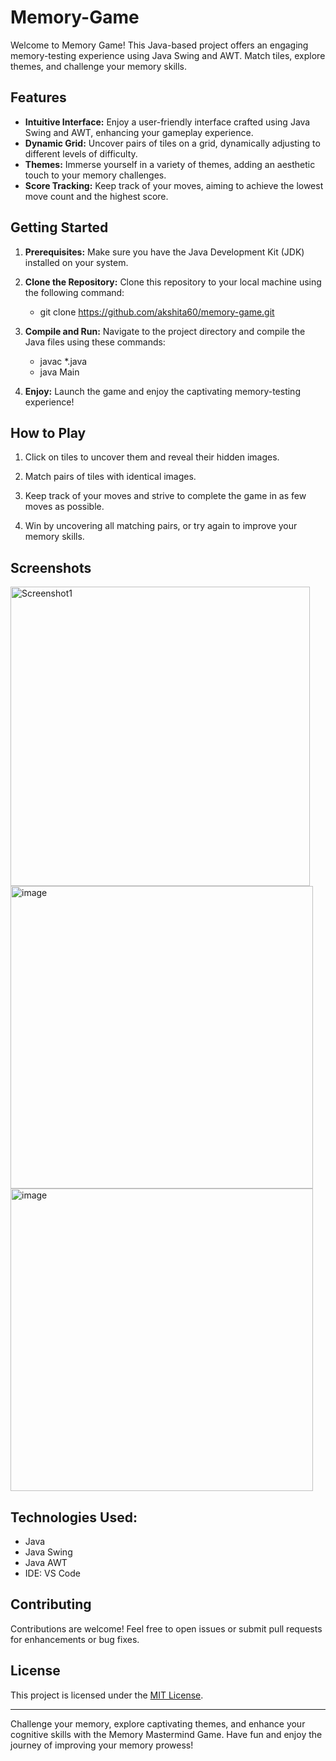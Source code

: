 # Memory-Game
Welcome to Memory Game! This Java-based project offers an engaging memory-testing experience using Java Swing and AWT. Match tiles, explore themes, and challenge your memory skills.


## Features

- **Intuitive Interface:** Enjoy a user-friendly interface crafted using Java Swing and AWT, enhancing your gameplay experience.
- **Dynamic Grid:** Uncover pairs of tiles on a grid, dynamically adjusting to different levels of difficulty.
- **Themes:** Immerse yourself in a variety of themes, adding an aesthetic touch to your memory challenges.
- **Score Tracking:** Keep track of your moves, aiming to achieve the lowest move count and the highest score.


## Getting Started

1. **Prerequisites:** Make sure you have the Java Development Kit (JDK) installed on your system.

2. **Clone the Repository:** Clone this repository to your local machine using the following command:
   - git clone https://github.com/akshita60/memory-game.git
   
3. **Compile and Run:** Navigate to the project directory and compile the Java files using these commands:
   - javac *.java
   - java Main
     
4. **Enjoy:** Launch the game and enjoy the captivating memory-testing experience!

## How to Play

1. Click on tiles to uncover them and reveal their hidden images.

2. Match pairs of tiles with identical images.

3. Keep track of your moves and strive to complete the game in as few moves as possible.

4. Win by uncovering all matching pairs, or try again to improve your memory skills.

## Screenshots
<img width="479" alt="Screenshot1" src="https://github.com/akshita60/Memory-Game/assets/122316097/7d43bae0-feca-4130-a0a3-d56d194a7001">
<img width="484" alt="image" src="https://github.com/akshita60/Memory-Game/assets/122316097/a2231c88-52c0-40f1-95ce-10c2f7909362">
<img width="484" alt="image" src="https://github.com/akshita60/Memory-Game/assets/122316097/0c4e131f-d251-4039-9e6b-d932f24af0b6">

## Technologies Used:
  - Java
  - Java Swing
  - Java AWT
  - IDE: VS Code
## Contributing

Contributions are welcome! Feel free to open issues or submit pull requests for enhancements or bug fixes.

## License

This project is licensed under the [MIT License](LICENSE).

---

Challenge your memory, explore captivating themes, and enhance your cognitive skills with the Memory Mastermind Game. Have fun and enjoy the journey of improving your memory prowess!

